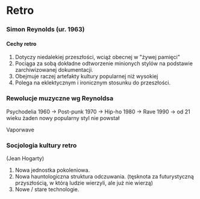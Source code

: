 

# Retro


### Simon Reynolds (ur. 1963)


#### Cechy retro
1. Dotyczy niedalekiej przeszłości, wciąż obecnej w "żywej pamięci"
2. Pociąga za sobą dokładne odtworzenie minionych stylów na podstawie zarchiwizowanej dokumentacji.
3. Obejmuje raczej artefakty kultury popularnej niż wysokiej
4. Polega na eklektycznym i ironicznym stosunku do przeszłości.


### Rewolucje muzyczne wg Reynoldsa


Psychodelia 1960 -> Post-punk 1970 -> Hip-ho 1980 -> Rave 1990 -> od 21 wieku żaden nowy popularny styl nie powstał


Vaporwave

### Socjologia kultury retro
(Jean Hogarty)

1. Nowa jednostka pokoleniowa.
2. Nowa hauntologiczna struktura odczuwania.
   (tęsknota za futurystyczną przyszłością, w którą ludzie wierzyli, ale już nie wierzą)
3. Nowe / stare technologie.

